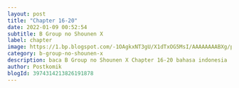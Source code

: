 ```yaml
---
layout: post 
title: "Chapter 16-20"
date: 2022-01-09 00:52:54
subtitle: B Group no Shounen X
label: chapter
image: https://1.bp.blogspot.com/-1OAgkxNT3gU/X1dTxOG5MsI/AAAAAAAABXg/pG3nYYv8bgc3jn5-Tmp2BV6sz0FvmrPPACLcBGAsYHQ/s72-c/1550833898-i273932.png
category: b-group-no-shounen-x
description: baca B Group no Shounen X Chapter 16-20 bahasa indonesia 
author: Postkomik
blogId: 3974314213826191878
---
```


